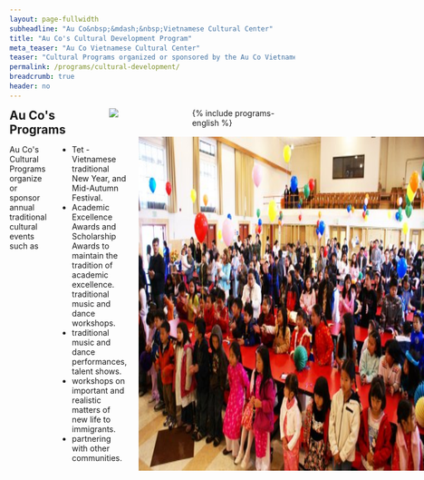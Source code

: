 ```yaml
---
layout: page-fullwidth
subheadline: "Au Co&nbsp;&mdash;&nbsp;Vietnamese Cultural Center"
title: "Au Co's Cultural Development Program"
meta_teaser: "Au Co Vietnamese Cultural Center"
teaser: "Cultural Programs organized or sponsored by the Au Co Vietnamese Cultural Center."
permalink: /programs/cultural-development/
breadcrumb: true
header: no
---
```

<!--more-->
<div class="row">
<div class="medium-4 medium-push-8 columns">
<h2 style="margin: 0px">Au Co's Programs</h2>
<img width="150" src="{{ site.urlimg }}auco-logo.png">
{% include programs-english %}
</div><!-- /.medium-4.columns -->
<div class="medium-8 medium-pull-4 columns" markdown="1">

Au Co's Cultural Programs organize or sponsor annual traditional cultural events such as
<ul>
<li>Tet - Vietnamese traditional New Year, and Mid-Autumn Festival.</li>
<li>Academic Excellence Awards and Scholarship Awards to maintain the tradition of academic excellence. traditional music and dance workshops.</li>
<li>traditional music and dance performances, talent shows.</li>
<li>workshops on important and realistic matters of new life to immigrants.</li>
<li>partnering with other communities.</li>
</ul>

<img width="100%" height="auto" align="center" alt="" src="/images/au-co-cultural-program-01.jpg">
<p>&nbsp;</p>
<img width="100%" height="auto" align="center" alt="" src="/images/au-co-cultural-program-02.jpg">

For more information about Youth Team activities, please visit homepage at <a href="http://aucoproductions.weebly.com/index.html">AuCo Productions</a>, or <a href="http://www.facebook.com/aucoproductions">Facebook AuCo Pro</a>

</div><!-- /.row -->
